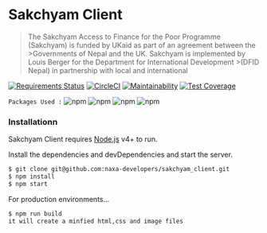 # Sakchyam Client


>The Sakchyam Access to Finance for the Poor Programme (Sakchyam) is funded by UKaid as part of an agreement between the >Governments of Nepal and the UK. Sakchyam is implemented by Louis Berger for the Department for International Development >(DFID Nepal) in partnership with local and international 

[![Requirements Status](https://requires.io/github/varun2948/react_test/requirements.svg?branch=master)](https://requires.io/github/varun2948/react_test/requirements/?branch=master) [![CircleCI](https://circleci.com/gh/naxa-developers/sakchyam_client/tree/master.svg?style=svg)](https://circleci.com/gh/naxa-developers/sakchyam_client/tree/master)         [![Maintainability](https://api.codeclimate.com/v1/badges/82c78ef99f19f77e7c0d/maintainability)](https://codeclimate.com/github/naxa-developers/sakchyam_client/maintainability) [![Test Coverage](https://api.codeclimate.com/v1/badges/82c78ef99f19f77e7c0d/test_coverage)](https://codeclimate.com/github/naxa-developers/sakchyam_client/test_coverage) 

`Packages Used :`
![npm](https://img.shields.io/npm/v/react?label=React) ![npm](https://img.shields.io/npm/v/webpack?color=%238ed6fb&label=Webpack) ![npm](https://img.shields.io/npm/v/eslint?color=%23492fc5&label=ESLint) ![npm](https://img.shields.io/npm/v/prettier?color=%23f6b93d&label=Prettier)


### Installationn

Sakchyam Client requires [Node.js](https://nodejs.org/) v4+ to run.

Install the dependencies and devDependencies and start the server.

```sh
$ git clone git@github.com:naxa-developers/sakchyam_client.git
$ npm install
$ npm start
```

For production environments...

```sh
$ npm run build 
it will create a minfied html,css and image files
```

